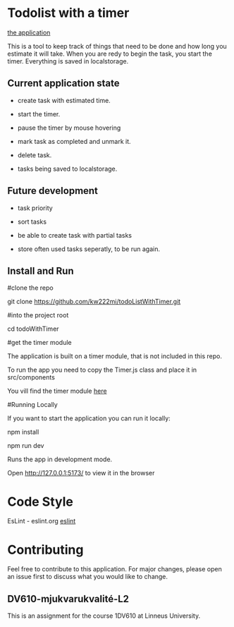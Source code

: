 # Todolist with a timer

[the application](./todoWithTimer/img_test/App_50.png)

This is a tool to keep track of things that need to be done and how long you estimate it will take.
When you are redy to begin the task, you start the timer. Everything is saved in localstorage.

## Current application state

- create task with estimated time.

- start the timer.

- pause the timer by mouse hovering

- mark task as completed and unmark it.

- delete task.

- tasks being saved to localstorage.

## Future development

- task priority

- sort tasks

- be able to create task with partial tasks

- store often used tasks seperatly, to be run again.


## Install and Run

#clone the repo

git clone https://github.com/kw222mi/todoListWithTimer.git

#into the project root

cd todoWithTimer

#get the timer module

The application is built on a timer module, that is not included in this repo.

To run the app you need to copy the Timer.js class and place it in src/components

You vill find the timer module [here](https://github.com/kw222mi/time_component/blob/main/time_component/time_component/src/Timer.js)

#Running Locally

If you want to start the application you can run it locally:

npm install

npm run dev

Runs the app in development mode.

Open http://127.0.0.1:5173/ to view it in the browser



# Code Style

EsLint - eslint.org
[eslint](https://img.shields.io/badge/code_style-standard-brightgreen.svg)

# Contributing

Feel free to contribute to this application. For major changes, 
please open an issue first to discuss what you would like to change.

## DV610-mjukvarukvalité-L2

This is an assignment for the course 1DV610 at Linneus University.
